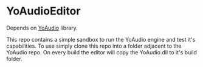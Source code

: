 # YoAudioEditor

Depends on [YoAudio](https://github.com/chtammik/YoAudio) library.

This repo contains a simple sandbox to run the YoAudio engine and test it's capabilities. To use simply clone this repo into a folder adjacent to the YoAudio repo. On every build the editor will copy the YoAudio.dll to it's build folder.

